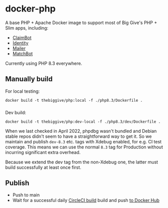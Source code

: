 # docker-php

A base PHP + Apache Docker image to support most of Big Give's PHP + Slim apps, including:
 
 * [ClaimBot](https://github.com/thebiggive/claimbot)
 * [Identity](https://github.com/thebiggive/identity)
 * [Mailer](https://github.com/thebiggive/mailer)
 * [MatchBot](https://github.com/thebiggive/matchbot)

Currently using PHP 8.3 everywhere.

## Manually build

For local testing:

    docker build -t thebiggive/php:local -f ./php8.3/Dockerfile .

###

Dev build:

    docker build -t thebiggive/php:dev-local -f ./php8.3/dev/Dockerfile .

When we last checked in April 2022, phpdbg wasn't bundled and Debian stable repos didn't seem to have
a straightforward way to get it. So we maintain and publish `dev-8.3` etc. tags with Xdebug enabled,
for e.g. CI test coverage. This means we can use the normal `8.3` tag for Production without
incurring significant extra overhead.

Because we extend the dev tag from the non-Xdebug one, the latter must build successfully at least
once first.

## Publish

* Push to main
* Wait for a successful daily [CircleCI build](.circleci/config.yml) build and push [to Docker Hub](https://hub.docker.com/r/thebiggive/php/builds/)
